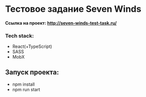 # Тестовое задание Seven Winds
#### Ссылка на проект: http://seven-winds-test-task.ru/

### Tech stack:
-	React(+TypeScript)
-	SASS
-	MobX
  
## Запуск проекта:
- npm install
- npm run start
